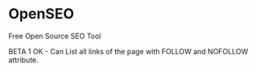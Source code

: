 # OpenSEO

Free Open Source SEO Tool


BETA 1 OK - Can List all links of the page with FOLLOW and NOFOLLOW attribute.
